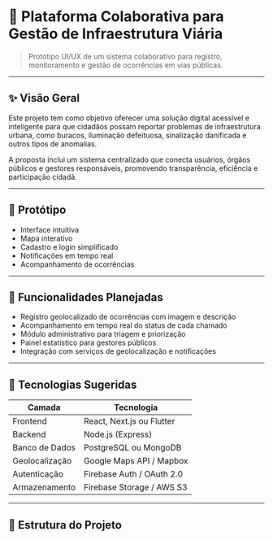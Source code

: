 # 📍 Plataforma Colaborativa para Gestão de Infraestrutura Viária

> Protótipo UI/UX de um sistema colaborativo para registro, monitoramento e gestão de ocorrências em vias públicas.

---

## ✨ Visão Geral

Este projeto tem como objetivo oferecer uma solução digital acessível e inteligente para que cidadãos possam reportar problemas de infraestrutura urbana, como buracos, iluminação defeituosa, sinalização danificada e outros tipos de anomalias.

A proposta inclui um sistema centralizado que conecta usuários, órgãos públicos e gestores responsáveis, promovendo transparência, eficiência e participação cidadã.

---

## 📸 Protótipo

> 

- Interface intuitiva
- Mapa interativo
- Cadastro e login simplificado
- Notificações em tempo real
- Acompanhamento de ocorrências

---

## 🚀 Funcionalidades Planejadas

- Registro geolocalizado de ocorrências com imagem e descrição
- Acompanhamento em tempo real do status de cada chamado
- Módulo administrativo para triagem e priorização
- Painel estatístico para gestores públicos
- Integração com serviços de geolocalização e notificações

---

## 🧩 Tecnologias Sugeridas

| Camada | Tecnologia |
|--------|------------|
| Frontend | React, Next.js ou Flutter |
| Backend | Node.js (Express) |
| Banco de Dados | PostgreSQL ou MongoDB |
| Geolocalização | Google Maps API / Mapbox |
| Autenticação | Firebase Auth / OAuth 2.0 |
| Armazenamento | Firebase Storage / AWS S3 |

---

## 📁 Estrutura do Projeto

